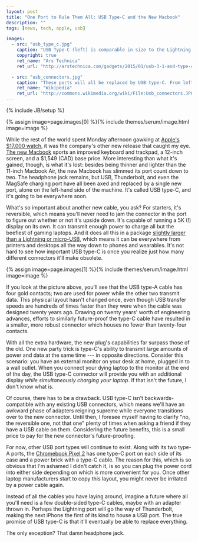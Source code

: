 ```yaml
---
layout: post
title: "One Port to Rule Them All: USB Type-C and the New Macbook"
description: ""
tags: [news, tech, apple, usb]

images:
  - src: "usb_type_c.jpg"
    caption: "USB Type-C (left) is comparable in size to the Lightning and Micro-USB type-B ports commonly seen in phones today."
    copyright: true
    ret_name: "Ars Technica"
    ret_url: "http://arstechnica.com/gadgets/2015/01/usb-3-1-and-type-c-the-only-stuff-at-ces-that-everyone-is-going-to-use/"

  - src: "usb_connectors.jpg"
    caption: "These ports will all be replaced by USB type-C. From left to right: micro-USB type-B, USB type-A, USB type-B, and mini-USB type-B."
    ret_name: "Wikipedia"
    ret_url: "http://commons.wikimedia.org/wiki/File:Usb_connectors.JPG"
---
```

{% include JB/setup %}

{% assign image=page.images[0] %}{% include themes/serum/image.html image=image %}

While the rest of the world spent Monday afternoon gawking at [Apple's $17,000 watch](http://www.hodinkee.com/blog/apple-confirms-apple-watch-features), it was the company's other new release that caught my eye. [The new Macbook](http://www.wired.com/2015/03/apple-new-macbook/) sports an improved keyboard and trackpad, a 12-inch screen, and a $1,549 (CAD) base price. More interesting than what it's gained, though, is what it's lost: besides being thinner and lighter than the 11-inch Macbook Air, the new Macbook has slimmed its port count down to two. The headphone jack remains, but USB, Thunderbolt, and even the MagSafe charging port have all been axed and replaced by a single new port, alone on the left-hand side of the machine. It's called USB type-C, and it's going to be everywhere soon.

What's so important about another new cable, you ask? For starters, it's reversible, which means you'll never need to jam the connector in the port to figure out whether or not it's upside down. It's capable of running a 5K (!) display on its own. It can transmit enough power to charge all but the beefiest of gaming laptops. And it does all this in a package [slightly larger than a Lightning or micro-USB](http://cdn.arstechnica.net/wp-content/uploads/2015/01/IMG_0713.jpg), which means it can be everywhere from printers and desktops all the way down to phones and wearables. It's not hard to see how important USB type-C is once you realize just how many different connectors it'll make obsolete.

{% assign image=page.images[1] %}{% include themes/serum/image.html image=image %}

If you look at the picture above, you'll see that the USB type-A cable has four gold contacts; two are used for power while the other two transmit data. This physical layout hasn't changed once, even though USB transfer speeds are hundreds of times faster than they were when the cable was designed twenty years ago. Drawing on twenty years' worth of engineering advances, efforts to similarly future-proof the type-C cable have resulted in a smaller, more robust connector which houses no fewer than twenty-four contacts.

With all the extra hardware, the new plug's capabilities far surpass those of the old. One new party trick is type-C's ability to transmit large amounts of power and data at the same time --- in opposite directions. Consider this scenario: you have an external monitor on your desk at home, plugged in to a wall outlet. When you connect your dying laptop to the monitor at the end of the day, the USB type-C connector will provide you with an additional display *while simultaneously charging your laptop*. If that isn't the future, I don't know what is.

Of course, there has to be a drawback. USB type-C isn't backwards-compatible with any existing USB connectors, which means we'll have an awkward phase of adapters reigning supreme while everyone transitions over to the new connector. Until then, I foresee myself having to clarify "no, the reversible one, not that one" plenty of times when asking a friend if they have a USB cable on them. Considering the future benefits, this is a small price to pay for the new connector's future-proofing.

For now, other USB port types will continue to exist. Along with its two type-A ports, the [Chromebook Pixel 2](http://arstechnica.com/gadgets/2015/03/review-chromebook-pixel-2-is-still-lovely-hardware-with-limited-appeal/) has one type-C port on each side of its case and a power brick with a type-C cable. The reason for this, which is so obvious that I'm ashamed I didn't catch it, is so you can plug the power cord into either side depending on which is more convenient for you. Once other laptop manufacturers start to copy this layout, you might never be irritated by a power cable again.

Instead of all the cables you have laying around, imagine a future where all you'll need is a few double-sided type-C cables, maybe with an adapter thrown in. Perhaps the Lightning port will go the way of Thunderbolt, making the next iPhone the first of its kind to house a USB port. The true promise of USB type-C is that it'll eventually be able to replace everything.

The only exception? That damn headphone jack.
